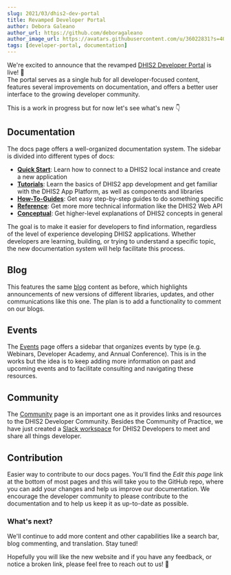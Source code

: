 ```yaml
---
slug: 2021/03/dhis2-dev-portal
title: Revamped Developer Portal
author: Debora Galeano
author_url: https://github.com/deboragaleano
author_image_url: https://avatars.githubusercontent.com/u/36022831?s=400&u=dea8b5f06077d6f0039c1d82603afd1b71ac26a3&v=4
tags: [developer-portal, documentation]
---
```


We're excited to announce that the revamped [DHIS2 Developer Portal](/) is live! 🎊  
The portal serves as a single hub for all developer-focused content, features several improvements on documentation, and offers a better user interface to the growing developer community.

<!--truncate-->

This is a work in progress but for now let's see what's new 👇

## Documentation

The docs page offers a well-organized documentation system. The sidebar is divided into different types of docs:

-   [**Quick Start**](/docs/): Learn how to connect to a DHIS2 local instance and create a new application
-   [**Tutorials**](/docs/tutorials): Learn the basics of DHIS2 app development and get familiar with the DHIS2 App Platform, as well as components and libraries
-   [**How-To-Guides**](/docs/guides): Get easy step-by-step guides to do something specific
-   [**Reference**](/docs/reference): Get more more technical information like the DHIS2 Web API
-   [**Conceptual**](/docs/conceptual): Get higher-level explanations of DHIS2 concepts in general

The goal is to make it easier for developers to find information, regardless of the level of experience developing DHIS2 applications. Whether developers are learning, building, or trying to understand a specific topic, the new documentation system will help facilitate this process.

## Blog

This features the same [blog](/blog) content as before, which highlights announcements of new versions of different libraries, updates, and other communications like this one. The plan is to add a functionality to comment on our blogs.

## Events

The [Events](/events/webinars) page offers a sidebar that organizes events by type (e.g. Webinars, Developer Academy, and Annual Conference). This is in the works but the idea is to keep adding more information on past and upcoming events and to facilitate consulting and navigating these resources.

## Community

The [Community](/community) page is an important one as it provides links and resources to the DHIS2 Developer Community. Besides the Community of Practice, we have just created a [Slack workspace](/community#slack-workspace-for-dhis2-developers) for DHIS2 Developers to meet and share all things developer.

## Contribution

Easier way to contribute to our docs pages. You'll find the _Edit this page_ link at the bottom of most pages and this will take you to the GitHub repo, where you can add your changes and help us improve our documentation. We encourage the developer community to please contribute to the documentation and to help us keep it as up-to-date as possible.

### What's next?

We'll continue to add more content and other capabilities like a search bar, blog commenting, and translation. Stay tuned!

Hopefully you will like the new website and if you have any feedback, or notice a broken link, please feel free to reach out to us! 🙏
